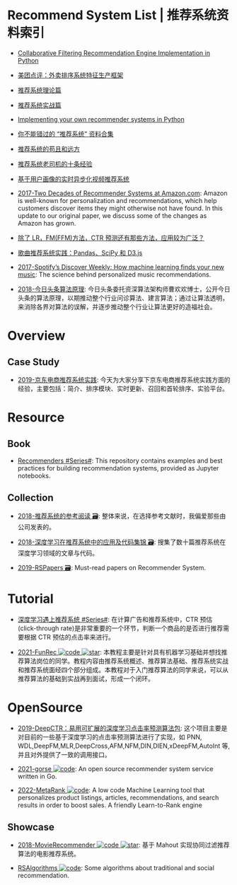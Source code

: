 # Recommend System List | 推荐系统资料索引

- [Collaborative Filtering Recommendation Engine Implementation in Python](http://dataaspirant.com/2015/05/25/collaborative-filtering-recommendation-engine-implementation-in-python/)

- [美团点评：外卖排序系统特征生产框架](https://zhuanlan.zhihu.com/p/24647817)

- [推荐系统理论篇](http://o6v08w541.bkt.clouddn.com/%E6%8E%A8%E8%8D%90%E7%B3%BB%E7%BB%9F%E7%90%86%E8%AE%BA%E7%AF%87.pdf)

- [推荐系统实战篇](http://o6v08w541.bkt.clouddn.com/recommendation-system-practice.pdf)

- [Implementing your own recommender systems in Python](http://online.cambridgecoding.com/notebooks/eWReNYcAfB/implementing-your-own-recommender-systems-in-python-2)

- [你不能错过的 “推荐系统” 资料合集](https://gold.xitu.io/entry/5760c8446be3ff006a02720b)

- [推荐系统的苟且和远方](http://h2ex.com/1280)

- [推荐系统老司机的十条经验 ](http://mp.weixin.qq.com/s?__biz=MzA4OTk5OTQzMg==&mid=2449231408&idx=1&sn=e564d339803a04a59293c585b82a1a03)

- [基于用户画像的实时异步化视频推荐系统](http://www.jianshu.com/p/83af9502acb6)

- [2017-Two Decades of Recommender Systems at Amazon.com](https://parg.co/bIx): Amazon is well-known for personalization and recommendations, which help customers discover items they might otherwise not have found. In this update to our original paper, we discuss some of the changes as Amazon has grown.

- [除了 LR，FM(FFM)方法，CTR 预测还有那些方法，应用较为广泛？](https://www.zhihu.com/question/56204961/answer/263448135)

- [歌曲推荐系统实践：Pandas、SciPy 和 D3.js](http://www.infoq.com/cn/news/2015/05/pandas-scipy-d3-js)

- [2017-Spotify’s Discover Weekly: How machine learning finds your new music](https://parg.co/URN): The science behind personalized music recommendations.

- [2018-今日头条算法原理](https://www.toutiao.com/i6511211182064402951/): 今日头条委托资深算法架构师曹欢欢博士，公开今日头条的算法原理，以期推动整个行业问诊算法、建言算法；通过让算法透明，来消除各界对算法的误解，并逐步推动整个行业让算法更好的造福社会。

# Overview

## Case Study

- [2019-京东电商推荐系统实践](https://mp.weixin.qq.com/s/YTu4-L4SVpLKhQQ2MaB5Pw): 今天为大家分享下京东电商推荐系统实践方面的经验，主要包括：简介、排序模块、实时更新、召回和首轮排序、实验平台。

# Resource

## Book

- [Recommenders #Series#](https://github.com/microsoft/recommenders): This repository contains examples and best practices for building recommendation systems, provided as Jupyter notebooks.

## Collection

- [2018-推荐系统的参考阅读 🗃️](https://time.geekbang.org/column/article/8113): 整体来说，在选择参考文献时，我偏爱那些由公司发表的。

- [2018-深度学习在推荐系统中的应用及代码集锦 🗃️](https://mp.weixin.qq.com/s/tqkb-44K6dfryngMttEtQQ): 搜集了数十篇推荐系统在深度学习领域的文章与代码。

- [2019-RSPapers 🗃️](https://github.com/hongleizhang/RSPapers): Must-read papers on Recommender System.

# Tutorial

- [深度学习遇上推荐系统 #Series#](https://ask.hellobi.com/m/article/11821): 在计算广告和推荐系统中，CTR 预估(click-through rate)是非常重要的一个环节，判断一个商品的是否进行推荐需要根据 CTR 预估的点击率来进行。

- [2021-FunRec ![code](https://martrix-usa.oss-accelerate.aliyuncs.com/logo/code.svg) ![star](https://img.shields.io/github/stars/datawhalechina/fun-rec)](https://github.com/datawhalechina/fun-rec): 本教程主要是针对具有机器学习基础并想找推荐算法岗位的同学。教程内容由推荐系统概述、推荐算法基础、推荐系统实战和推荐系统面经四个部分组成。本教程对于入门推荐算法的同学来说，可以从推荐算法的基础到实战再到面试，形成一个闭环。

# OpenSource

- [2019-DeepCTR：易用可扩展的深度学习点击率预测算法包](https://zhuanlan.zhihu.com/p/53231955): 这个项目主要是对目前的一些基于深度学习的点击率预测算法进行了实现，如 PNN, WDL,DeepFM,MLR,DeepCross,AFM,NFM,DIN,DIEN,xDeepFM,AutoInt 等,并且对外提供了一致的调用接口。

- [2021-gorse ![code](https://martrix-usa.oss-accelerate.aliyuncs.com/logo/code.svg)](https://github.com/zhenghaoz/gorse): An open source recommender system service written in Go.

- [2022-MetaRank ![code](https://martrix-usa.oss-accelerate.aliyuncs.com/logo/code.svg)](https://github.com/metarank/metarank): A low code Machine Learning tool that personalizes product listings, articles, recommendations, and search results in order to boost sales. A friendly Learn-to-Rank engine

## Showcase

- [2018-MovieRecommender ![code](https://martrix-usa.oss-accelerate.aliyuncs.com/logo/code.svg) ![star](https://img.shields.io/github/stars/bystc/MovieRecommender)](https://github.com/bystc/MovieRecommender): 基于 Mahout 实现协同过滤推荐算法的电影推荐系统。

- [RSAlgorithms ![code](https://martrix-usa.oss-accelerate.aliyuncs.com/logo/code.svg)](https://github.com/hongleizhang/RSAlgorithms): Some algorithms about traditional and social recommendation.
